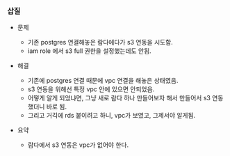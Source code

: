 ### 삽질

- 문제
  - 기존 postgres 연결해놓은 람다에다가 s3 연동을 시도함.
  - iam role 에서 s3 full 권한을 설정했는데도 안됨.

- 해결
  - 기존에 postgres 연결 때문에 vpc 연결을 해놓은 상태였음.
  - s3 연동을 위해선 특정 vpc 안에 있으면 안되었음.
  - 어떻게 알게 되었냐면, 그냥 새로 람다 하나 만들어보자 해서 만들어서 s3 연동했더니 바로 됨.
  - 그리고 거긱에 rds 붙이려고 하니, vpc가 보였고, 그제서야 알게됨.

- 요약
  - 람다에서 s3 연동은 vpc가 없어야 한다.
